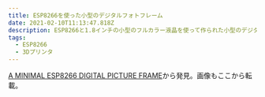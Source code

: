 ```yaml
---
title: ESP8266を使った小型のデジタルフォトフレーム
date: 2021-02-10T11:13:47.818Z
description: ESP8266と1.8インチの小型のフルカラー液晶を使って作られた小型のデジタルフォトフレームの作例を紹介します。
tags:
  - ESP8266
  - 3Dプリンタ
---
```

[A MINIMAL ESP8266 DIGITAL PICTURE FRAME](https://hackaday.com/2020/03/01/a-minimal-esp8266-digital-picture-frame/)から発見。画像もここから転載。
